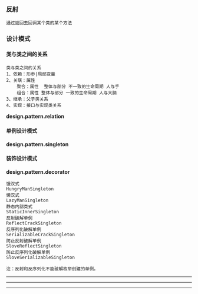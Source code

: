 

### 反射
```
通过返回去回调某个类的某个方法
```


### 设计模式

#### 类与类之间的关系
```
类与类之间的关系
1、依赖：形参|局部变量
2、关联：属性
    聚合：属性  整体与部分 不一致的生命周期 人与手
    组合：属性 整体与部分 一致的生命周期 人与大脑
3、继承：父子类关系
4、实现：接口与实现类关系
```

**design.pattern.relation**

#### 单例设计模式
**design.pattern.singleton**



#### 装饰设计模式
**design.pattern.decorator**
```
饿汉式
HungryManSingleton
懒汉式
LazyManSingleton
静态内部类式
StaticInnerSingleton
反射破解单例
ReflectCrackSingleton
反序列化破解单例
SerializableCrackSingleton
防止反射破解单例
SloveReflectSingleton
防止反序列化破解单例
SloveSerializableSingleton

注：反射和反序列化不能破解枚举创建的单例。
```

****

****
****